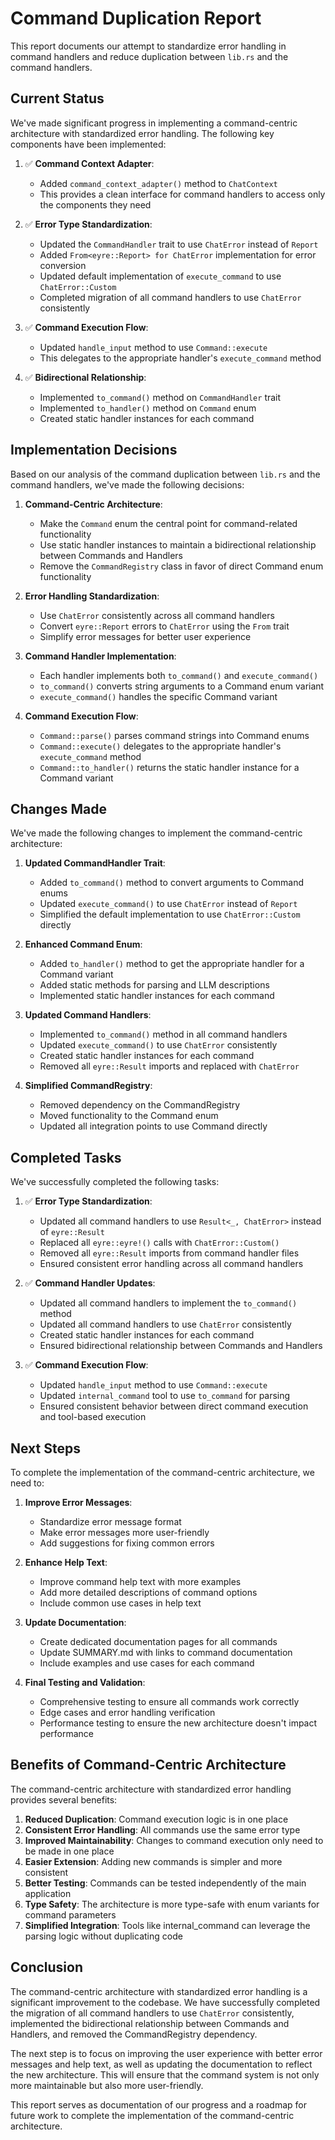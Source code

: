 # Command Duplication Report

This report documents our attempt to standardize error handling in command handlers and reduce duplication between `lib.rs` and the command handlers.

## Current Status

We've made significant progress in implementing a command-centric architecture with standardized error handling. The following key components have been implemented:

1. ✅ **Command Context Adapter**:
   - Added `command_context_adapter()` method to `ChatContext`
   - This provides a clean interface for command handlers to access only the components they need

2. ✅ **Error Type Standardization**:
   - Updated the `CommandHandler` trait to use `ChatError` instead of `Report`
   - Added `From<eyre::Report> for ChatError` implementation for error conversion
   - Updated default implementation of `execute_command` to use `ChatError::Custom`
   - Completed migration of all command handlers to use `ChatError` consistently

3. ✅ **Command Execution Flow**:
   - Updated `handle_input` method to use `Command::execute`
   - This delegates to the appropriate handler's `execute_command` method

4. ✅ **Bidirectional Relationship**:
   - Implemented `to_command()` method on `CommandHandler` trait
   - Implemented `to_handler()` method on `Command` enum
   - Created static handler instances for each command

## Implementation Decisions

Based on our analysis of the command duplication between `lib.rs` and the command handlers, we've made the following decisions:

1. **Command-Centric Architecture**:
   - Make the `Command` enum the central point for command-related functionality
   - Use static handler instances to maintain a bidirectional relationship between Commands and Handlers
   - Remove the `CommandRegistry` class in favor of direct Command enum functionality

2. **Error Handling Standardization**:
   - Use `ChatError` consistently across all command handlers
   - Convert `eyre::Report` errors to `ChatError` using the `From` trait
   - Simplify error messages for better user experience

3. **Command Handler Implementation**:
   - Each handler implements both `to_command()` and `execute_command()`
   - `to_command()` converts string arguments to a Command enum variant
   - `execute_command()` handles the specific Command variant

4. **Command Execution Flow**:
   - `Command::parse()` parses command strings into Command enums
   - `Command::execute()` delegates to the appropriate handler's `execute_command` method
   - `Command::to_handler()` returns the static handler instance for a Command variant

## Changes Made

We've made the following changes to implement the command-centric architecture:

1. **Updated CommandHandler Trait**:
   - Added `to_command()` method to convert arguments to Command enums
   - Updated `execute_command()` to use `ChatError` instead of `Report`
   - Simplified the default implementation to use `ChatError::Custom` directly

2. **Enhanced Command Enum**:
   - Added `to_handler()` method to get the appropriate handler for a Command variant
   - Added static methods for parsing and LLM descriptions
   - Implemented static handler instances for each command

3. **Updated Command Handlers**:
   - Implemented `to_command()` method in all command handlers
   - Updated `execute_command()` to use `ChatError` consistently
   - Created static handler instances for each command
   - Removed all `eyre::Result` imports and replaced with `ChatError`

4. **Simplified CommandRegistry**:
   - Removed dependency on the CommandRegistry
   - Moved functionality to the Command enum
   - Updated all integration points to use Command directly

## Completed Tasks

We've successfully completed the following tasks:

1. ✅ **Error Type Standardization**:
   - Updated all command handlers to use `Result<_, ChatError>` instead of `eyre::Result`
   - Replaced all `eyre::eyre!()` calls with `ChatError::Custom()`
   - Removed all `eyre::Result` imports from command handler files
   - Ensured consistent error handling across all command handlers

2. ✅ **Command Handler Updates**:
   - Updated all command handlers to implement the `to_command()` method
   - Updated all command handlers to use `ChatError` consistently
   - Created static handler instances for each command
   - Ensured bidirectional relationship between Commands and Handlers

3. ✅ **Command Execution Flow**:
   - Updated `handle_input` method to use `Command::execute`
   - Updated `internal_command` tool to use `to_command` for parsing
   - Ensured consistent behavior between direct command execution and tool-based execution

## Next Steps

To complete the implementation of the command-centric architecture, we need to:

1. **Improve Error Messages**:
   - Standardize error message format
   - Make error messages more user-friendly
   - Add suggestions for fixing common errors

2. **Enhance Help Text**:
   - Improve command help text with more examples
   - Add more detailed descriptions of command options
   - Include common use cases in help text

3. **Update Documentation**:
   - Create dedicated documentation pages for all commands
   - Update SUMMARY.md with links to command documentation
   - Include examples and use cases for each command

4. **Final Testing and Validation**:
   - Comprehensive testing to ensure all commands work correctly
   - Edge cases and error handling verification
   - Performance testing to ensure the new architecture doesn't impact performance

## Benefits of Command-Centric Architecture

The command-centric architecture with standardized error handling provides several benefits:

1. **Reduced Duplication**: Command execution logic is in one place
2. **Consistent Error Handling**: All commands use the same error type
3. **Improved Maintainability**: Changes to command execution only need to be made in one place
4. **Easier Extension**: Adding new commands is simpler and more consistent
5. **Better Testing**: Commands can be tested independently of the main application
6. **Type Safety**: The architecture is more type-safe with enum variants for command parameters
7. **Simplified Integration**: Tools like internal_command can leverage the parsing logic without duplicating code

## Conclusion

The command-centric architecture with standardized error handling is a significant improvement to the codebase. We have successfully completed the migration of all command handlers to use `ChatError` consistently, implemented the bidirectional relationship between Commands and Handlers, and removed the CommandRegistry dependency.

The next step is to focus on improving the user experience with better error messages and help text, as well as updating the documentation to reflect the new architecture. This will ensure that the command system is not only more maintainable but also more user-friendly.

This report serves as documentation of our progress and a roadmap for future work to complete the implementation of the command-centric architecture.
